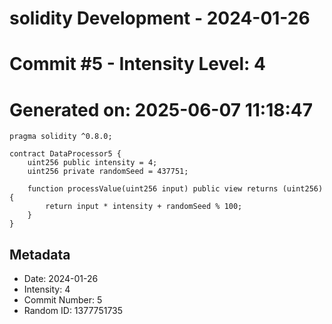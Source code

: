 ﻿# solidity Development - 2024-01-26
# Commit #5 - Intensity Level: 4
# Generated on: 2025-06-07 11:18:47
```solidity
pragma solidity ^0.8.0;

contract DataProcessor5 {
    uint256 public intensity = 4;
    uint256 private randomSeed = 437751;

    function processValue(uint256 input) public view returns (uint256) {
        return input * intensity + randomSeed % 100;
    }
}
```
## Metadata
- Date: 2024-01-26
- Intensity: 4
- Commit Number: 5
- Random ID: 1377751735
